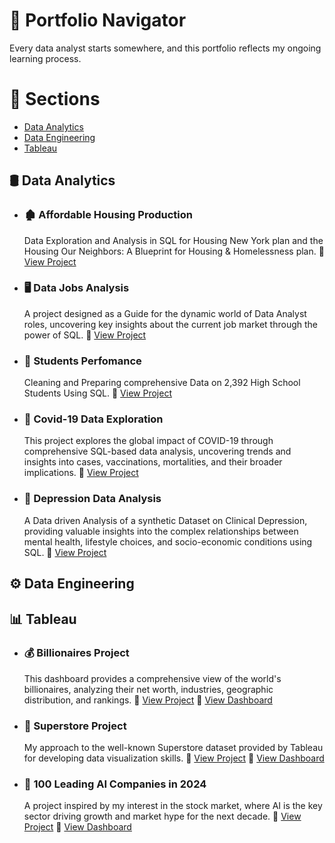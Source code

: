 # 🧭 Portfolio Navigator

Every data analyst starts somewhere, and this portfolio reflects my ongoing learning process.

# 🔗 Sections

- [Data Analytics](#sql)
- [Data Engineering](#data_engineering)
- [Tableau](#tableau)


## 🛢️ <a id="sql"></a> Data Analytics


- ### 🏚️ Affordable Housing Production  
    Data Exploration and Analysis in SQL for Housing New York plan and the Housing Our Neighbors: A Blueprint for Housing & Homelessness plan.   🔗 [View Project](https://github.com/theodorosmalezidis/Affordable_Housing_Production)  

- ### 🖥️ Data Jobs Analysis  
    A project designed as a Guide for the dynamic world of Data Analyst roles, uncovering key insights about the current job market through the power of SQL.    🔗 [View Project](https://github.com/theodorosmalezidis/Project_Data_Jobs_Analysis)  

- ### 👥 Students Perfomance  
     Cleaning and Preparing comprehensive Data on 2,392 High School Students Using SQL.    🔗 [View Project](https://github.com/theodorosmalezidis/students_perfomance)  

- ### 🧪 Covid-19 Data Exploration  
     This project explores the global impact of COVID-19 through comprehensive SQL-based data analysis, uncovering trends and insights into cases, vaccinations, mortalities, and their broader implications.    🔗 [View Project](https://github.com/theodorosmalezidis/Project_Covid_Data_Exploration)  

- ### 🧠 Depression Data Analysis  
     A Data driven Analysis of a synthetic Dataset on Clinical Depression, providing valuable insights into the complex relationships between mental health, lifestyle choices, and socio-economic conditions using SQL.    🔗 [View Project](https://github.com/theodorosmalezidis/Depression_Data_Analysis)  


## ⚙️ <a id="data_engineering"></a> Data Engineering



## 📊 <a id="tableau"></a> Tableau

- ### 💰 Billionaires Project  
     This dashboard provides a comprehensive view of the world's billionaires, analyzing their net worth, industries, geographic distribution, and rankings.  🔗 [View Project](https://github.com/theodorosmalezidis/Tableau_Billionaires/blob/main/README.md)    🔗 [View Dashboard](https://public.tableau.com/app/profile/theodoros.malezidis7413/viz/BillionairesDashboard_17390158115780/BillionairesDashboardWealthView)

- ### 🏪 Superstore Project  
    My approach to the well-known Superstore dataset provided by Tableau for developing data visualization skills.  🔗 [View Project](https://github.com/theodorosmalezidis/Tableau_Super_Store/blob/main/README.md)   🔗 [View Dashboard](https://public.tableau.com/app/profile/theodoros.malezidis7413/viz/SuperStoreDashboard_17390157300450/SalesDashboard) 

- ### 🤖 100 Leading AI Companies in 2024   
    A project inspired by my interest in the stock market, where AI is the key sector driving growth and market hype for the next decade. 🔗 [View Project](https://github.com/theodorosmalezidis/Tableau_100_Leading_AI_Companies_in_2024/blob/main/README.md)   🔗 [View Dashboard](https://public.tableau.com/app/profile/theodoros.malezidis7413/viz/100LeadingAICompaniesin2024/100LeadingAICompaniesin2024) 
